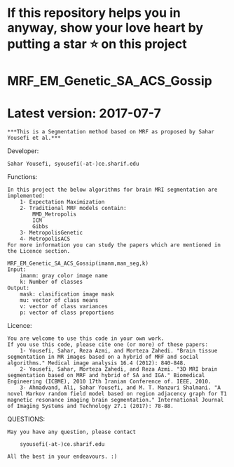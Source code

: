 # If this repository helps you in anyway, show your love heart by putting a star :star: on this project 
# MRF_EM_Genetic_SA_ACS_Gossip
# Latest version: 2017-07-7
	***This is a Segmentation method based on MRF as proposed by Sahar Yousefi et al.***

Developer: 

	Sahar Yousefi, syousefi(-at-)ce.sharif.edu	

Functions:

	In this project the below algorithms for brain MRI segmentation are implemented:
		1- Expectation Maximization
		2- Traditional MRF models contain:
			MMD_Metropolis
			ICM
			Gibbs
		3- MetropolisGenetic
		4- MetropolisACS
	For more information you can study the papers which are mentioned in the Licence section. 
	
	MRF_EM_Genetic_SA_ACS_Gossip(imanm,man_seg,k)
	Input:
		imanm: gray color image name
		k: Number of classes 
	Output:
		mask: clasification image mask
		mu: vector of class means 
		v: vector of class variances
		p: vector of class proportions  
		   
Licence:

	You are welcome to use this code in your own work. 
	If you use this code, please cite one (or more) of these papers:
		1- Yousefi, Sahar, Reza Azmi, and Morteza Zahedi. "Brain tissue segmentation in MR images based on a hybrid of MRF and social algorithms." Medical image analysis 16.4 (2012): 840-848.
		2- Yousefi, Sahar, Morteza Zahedi, and Reza Azmi. "3D MRI brain segmentation based on MRF and hybrid of SA and IGA." Biomedical Engineering (ICBME), 2010 17th Iranian Conference of. IEEE, 2010.
		3- Ahmadvand, Ali, Sahar Yousefi, and M. T. Manzuri Shalmani. "A novel Markov random field model based on region adjacency graph for T1 magnetic resonance imaging brain segmentation." International Journal of Imaging Systems and Technology 27.1 (2017): 78-88.
	   
	   
QUESTIONS:

	May you have any question, please contact 

		syousefi(-at-)ce.sharif.edu

	All the best in your endeavours. :)
